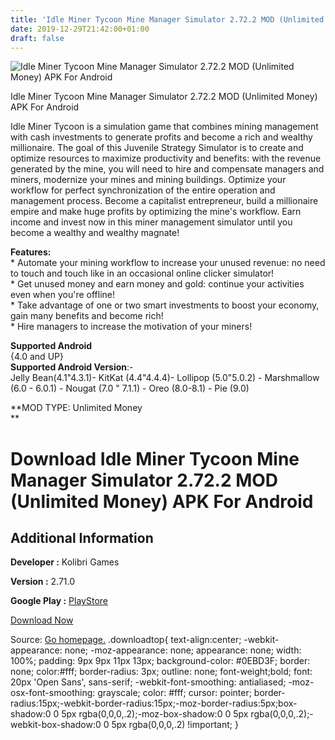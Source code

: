```yaml
---
title: 'Idle Miner Tycoon Mine Manager Simulator 2.72.2 MOD (Unlimited Money) APK For Android'
date: 2019-12-29T21:42:00+01:00
draft: false
---
```


![Idle Miner Tycoon Mine Manager Simulator 2.72.2 MOD (Unlimited Money) APK For Android](https://i0.wp.com/apkhome.net/wp-content/uploads/2019/11/Idle-Miner-Tycoon-Mine-Manager-Simulator-2.72.2-MOD-Unlimited-Money.png "Idle Miner Tycoon Mine Manager Simulator 2.72.2 MOD (Unlimited Money) APK For Android")

  

Idle Miner Tycoon Mine Manager Simulator 2.72.2 MOD (Unlimited Money) APK For Android

Idle Miner Tycoon is a simulation game that combines mining management with cash investments to generate profits and become a rich and wealthy millionaire. The goal of this Juvenile Strategy Simulator is to create and optimize resources to maximize productivity and benefits: with the revenue generated by the mine, you will need to hire and compensate managers and miners, modernize your mines and mining buildings. Optimize your workflow for perfect synchronization of the entire operation and management process. Become a capitalist entrepreneur, build a millionaire empire and make huge profits by optimizing the mine's workflow. Earn income and invest now in this miner management simulator until you become a wealthy and wealthy magnate!

**Features:**  
\* Automate your mining workflow to increase your unused revenue: no need to touch and touch like in an occasional online clicker simulator!  
\* Get unused money and earn money and gold: continue your activities even when you're offline!  
\* Take advantage of one or two smart investments to boost your economy, gain many benefits and become rich!  
\* Hire managers to increase the motivation of your miners!

**Supported Android**  
{4.0 and UP}  
**Supported Android Version**:-  
Jelly Bean(4.1"4.3.1)- KitKat (4.4"4.4.4)- Lollipop (5.0"5.0.2) - Marshmallow (6.0 - 6.0.1) - Nougat (7.0 " 7.1.1) - Oreo (8.0-8.1) - Pie (9.0)

**MOD TYPE: Unlimited Money  
**

Download Idle Miner Tycoon Mine Manager Simulator 2.72.2 MOD (Unlimited Money) APK For Android
==============================================================================================

Additional Information
----------------------

**Developer :** Kolibri Games

**Version :** 2.71.0

**Google Play :** [PlayStore](https://play.google.com/store/apps/details?id=com.fluffyfairygames.idleminertycoon)

  

[Download Now](https://store4app.co/post/idle-miner-tycoon-mine-manager-simulator-2-72-2-mod-unlimited-money-apk-for-android_1574020497)

  
Source: [Go homepage.](https://store4app.co/post/idle-miner-tycoon-mine-manager-simulator-2-72-2-mod-unlimited-money-apk-for-android_1574020497) .downloadtop{ text-align:center; -webkit-appearance: none; -moz-appearance: none; appearance: none; width: 100%; padding: 9px 9px 11px 13px; background-color: #0EBD3F; border: none; color:#fff; border-radius: 3px; outline: none; font-weight;bold; font: 20px 'Open Sans', sans-serif; -webkit-font-smoothing: antialiased; -moz-osx-font-smoothing: grayscale; color: #fff; cursor: pointer; border-radius:15px;-webkit-border-radius:15px;-moz-border-radius:5px;box-shadow:0 0 5px rgba(0,0,0,.2);-moz-box-shadow:0 0 5px rgba(0,0,0,.2);-webkit-box-shadow:0 0 5px rgba(0,0,0,.2) !important; }